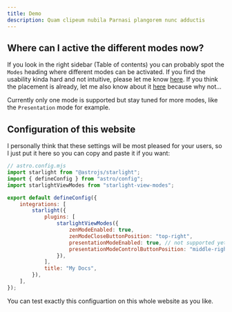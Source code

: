 ```yaml
---
title: Demo
description: Quam clipeum nubila Parnasi plangorem nunc adductis
---
```


## Where can I active the different modes now?

If you look in the right sidebar (Table of contents) you can probably spot the `Modes` heading where different modes can be activated. If you find the usability kinda hard and not intuitive, please let me know [here](https://github.com/trueberryless/starlight-view-modes/discussions/2). If you think the placement is already, let me also know about it [here](https://github.com/trueberryless/starlight-view-modes/discussions/2) because why not...

Currently only one mode is supported but stay tuned for more modes, like the `Presentation` mode for example.

## Configuration of this website

I personally think that these settings will be most pleased for your users, so I just put it here so you can copy and paste it if you want:

```js {11-14}
// astro.config.mjs
import starlight from "@astrojs/starlight";
import { defineConfig } from "astro/config";
import starlightViewModes from "starlight-view-modes";

export default defineConfig({
    integrations: [
        starlight({
            plugins: [
                starlightViewModes({
                    zenModeEnabled: true,
                    zenModeCloseButtonPosition: "top-right",
                    presentationModeEnabled: true, // not supported yet
                    presentationModeControlButtonPosition: "middle-right", // not supported yet
                }),
            ],
            title: "My Docs",
        }),
    ],
});
```

You can test exactly this configuartion on this whole website as you like.
